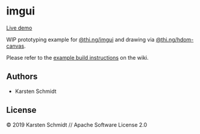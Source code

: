 # imgui

[Live demo](http://demo.thi.ng/umbrella/imgui/)

WIP prototyping example for
[@thi.ng/imgui](https://github.com/thi-ng/umbrella/tree/feature/imgui/packages/imgui)
and drawing via
[@thi.ng/hdom-canvas](https://github.com/thi-ng/umbrella/tree/master/packages/hdom-canvas).

Please refer to the [example build instructions](https://github.com/thi-ng/umbrella/wiki/Example-build-instructions) on the wiki.

## Authors

- Karsten Schmidt

## License

&copy; 2019 Karsten Schmidt // Apache Software License 2.0
